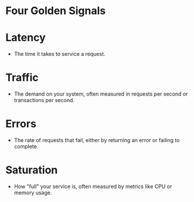 # Four Golden Signals

# Latency
 - The time it takes to service a request.

# Traffic
 - The demand on your system, often measured in requests per second or transactions per second.

# Errors
 - The rate of requests that fail, either by returning an error or failing to complete.

# Saturation
 - How "full" your service is, often measured by metrics like CPU or memory usage.
